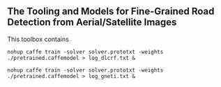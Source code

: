 ## The Tooling and Models for Fine-Grained Road Detection from Aerial/Satellite Images

This toolbox contains

```
nohup caffe train -solver solver.prototxt -weights ./pretrained.caffemodel > log_dlcrf.txt &
```

```
nohup caffe train -solver solver.prototxt -weights ./pretrained.caffemodel > log_gneti.txt &
```